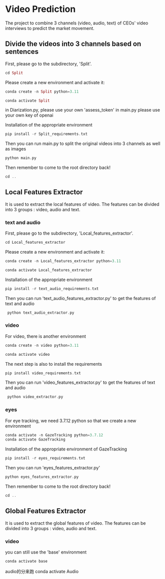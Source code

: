 # Video Prediction

The project to combine 3 channels (video, audio, text) of CEOs' video interviews to predict the market movement.

## Divide the videos into 3 channels based on sentences 

First, please go to the subdirectory, 'Split'. 
```php
cd Split
```

Please create a new environment and activate it:
```php
conda create -n Split python=3.11 

conda activate Split
```

in Diarization.py, please use your own 'assess_token'
in main.py please use your own key of openai 

Installation of the appropriate environment
```php
pip install -r Split_requirements.txt
```

Then you can run main.py to split the original videos into 3 channels as well as images
```php
python main.py
```

Then remember to come to the root directory back!
```php
cd ..
```

## Local Features Extractor

It is used to extract the local features of video. The features can be divided into 3 groups : video, audio and text.

### text and audio
First, please go to the subdirectory, 'Local_features_extractor'. 
```php
cd Local_features_extractor
```

Please create a new environment and activate it:
```php
conda create -n Local_features_extractor python=3.11 

conda activate Local_features_extractor
```

Installation of the appropriate environment
```php
pip install -r text_audio_requirements.txt
```

Then you can run 'text_audio_features_extractor.py' to get the features of text and audio
```php
 python text_audio_extractor.py
```


### video
For video, there is another environment
```php
conda create -n video python=3.11 

conda activate video
```



The next step is also to install the requirements
```php
pip install video_requirements.txt
```

Then you can run 'video_features_extractor.py' to get the features of text and audio
```php
 python video_extractor.py
```

### eyes
For eye tracking, we need 3.7.12 python so that we create a new environment
```php
conda activate -n GazeTracking python=3.7.12
conda activate GazeTracking
```
Installation of the appropriate environment of GazeTracking

```php
pip install -r eyes_requirements.txt
```

Then you can run 'eyes_features_extractor.py'
```php
python eyes_features_extractor.py
```
Then remember to come to the root directory back!
```php
cd ..
```

## Global Features Extractor
It is used to extract the global features of video. The features can be divided into 3 groups : video, audio and text.

### video
you can still use the 'base' environment
```php
conda activate base
```


audio的分来跑
conda activate Audio
